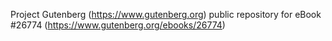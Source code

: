 Project Gutenberg (https://www.gutenberg.org) public repository for eBook #26774 (https://www.gutenberg.org/ebooks/26774)
